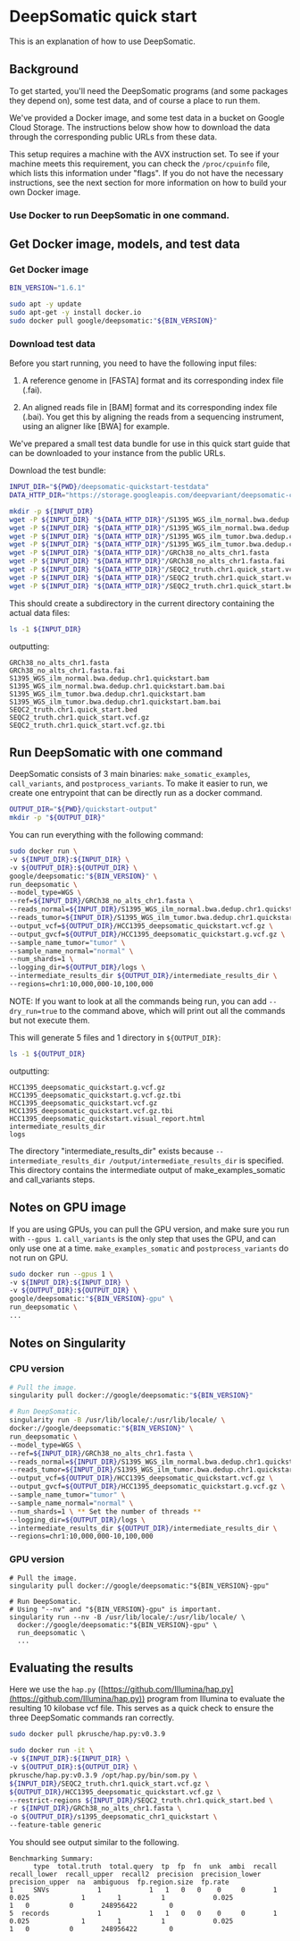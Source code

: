 # DeepSomatic quick start

This is an explanation of how to use DeepSomatic.

## Background

To get started, you'll need the DeepSomatic programs (and some packages they
depend on), some test data, and of course a place to run them.

We've provided a Docker image, and some test data in a bucket on Google Cloud
Storage. The instructions below show how to download the data through the
corresponding public URLs from these data.

This setup requires a machine with the AVX instruction set. To see if your
machine meets this requirement, you can check the `/proc/cpuinfo` file, which
lists this information under "flags". If you do not have the necessary
instructions, see the next section for more information on how to build your own
Docker image.

### Use Docker to run DeepSomatic in one command.

## Get Docker image, models, and test data

### Get Docker image

```bash
BIN_VERSION="1.6.1"

sudo apt -y update
sudo apt-get -y install docker.io
sudo docker pull google/deepsomatic:"${BIN_VERSION}"
```

### Download test data

Before you start running, you need to have the following input files:

1.  A reference genome in [FASTA] format and its corresponding index file
    (.fai).

1.  An aligned reads file in [BAM] format and its corresponding index file
    (.bai). You get this by aligning the reads from a sequencing instrument,
    using an aligner like [BWA] for example.

We've prepared a small test data bundle for use in this quick start guide that
can be downloaded to your instance from the public URLs.

Download the test bundle:

```bash
INPUT_DIR="${PWD}/deepsomatic-quickstart-testdata"
DATA_HTTP_DIR="https://storage.googleapis.com/deepvariant/deepsomatic-case-studies/quick-start"

mkdir -p ${INPUT_DIR}
wget -P ${INPUT_DIR} "${DATA_HTTP_DIR}"/S1395_WGS_ilm_normal.bwa.dedup.chr1.quickstart.bam
wget -P ${INPUT_DIR} "${DATA_HTTP_DIR}"/S1395_WGS_ilm_normal.bwa.dedup.chr1.quickstart.bam.bai
wget -P ${INPUT_DIR} "${DATA_HTTP_DIR}"/S1395_WGS_ilm_tumor.bwa.dedup.chr1.quickstart.bam
wget -P ${INPUT_DIR} "${DATA_HTTP_DIR}"/S1395_WGS_ilm_tumor.bwa.dedup.chr1.quickstart.bam.bai
wget -P ${INPUT_DIR} "${DATA_HTTP_DIR}"/GRCh38_no_alts_chr1.fasta
wget -P ${INPUT_DIR} "${DATA_HTTP_DIR}"/GRCh38_no_alts_chr1.fasta.fai
wget -P ${INPUT_DIR} "${DATA_HTTP_DIR}"/SEQC2_truth.chr1.quick_start.vcf.gz
wget -P ${INPUT_DIR} "${DATA_HTTP_DIR}"/SEQC2_truth.chr1.quick_start.vcf.gz.tbi
wget -P ${INPUT_DIR} "${DATA_HTTP_DIR}"/SEQC2_truth.chr1.quick_start.bed
```

This should create a subdirectory in the current directory containing the actual
data files:

```bash
ls -1 ${INPUT_DIR}
```

outputting:

```
GRCh38_no_alts_chr1.fasta
GRCh38_no_alts_chr1.fasta.fai
S1395_WGS_ilm_normal.bwa.dedup.chr1.quickstart.bam
S1395_WGS_ilm_normal.bwa.dedup.chr1.quickstart.bam.bai
S1395_WGS_ilm_tumor.bwa.dedup.chr1.quickstart.bam
S1395_WGS_ilm_tumor.bwa.dedup.chr1.quickstart.bam.bai
SEQC2_truth.chr1.quick_start.bed
SEQC2_truth.chr1.quick_start.vcf.gz
SEQC2_truth.chr1.quick_start.vcf.gz.tbi
```

## Run DeepSomatic with one command

DeepSomatic consists of 3 main binaries: `make_somatic_examples`, `call_variants`, and
`postprocess_variants`. To make it easier to run, we create one entrypoint that
can be directly run as a docker command.

```bash
OUTPUT_DIR="${PWD}/quickstart-output"
mkdir -p "${OUTPUT_DIR}"
```

You can run everything with the following command:

```bash
sudo docker run \
-v ${INPUT_DIR}:${INPUT_DIR} \
-v ${OUTPUT_DIR}:${OUTPUT_DIR} \
google/deepsomatic:"${BIN_VERSION}" \
run_deepsomatic \
--model_type=WGS \
--ref=${INPUT_DIR}/GRCh38_no_alts_chr1.fasta \
--reads_normal=${INPUT_DIR}/S1395_WGS_ilm_normal.bwa.dedup.chr1.quickstart.bam \
--reads_tumor=${INPUT_DIR}/S1395_WGS_ilm_tumor.bwa.dedup.chr1.quickstart.bam \
--output_vcf=${OUTPUT_DIR}/HCC1395_deepsomatic_quickstart.vcf.gz \
--output_gvcf=${OUTPUT_DIR}/HCC1395_deepsomatic_quickstart.g.vcf.gz \
--sample_name_tumor="tumor" \
--sample_name_normal="normal" \
--num_shards=1 \
--logging_dir=${OUTPUT_DIR}/logs \
--intermediate_results_dir ${OUTPUT_DIR}/intermediate_results_dir \
--regions=chr1:10,000,000-10,100,000
```

NOTE: If you want to look at all the commands being run, you can add
`--dry_run=true` to the command above, which will print out all the commands
but not execute them.

This will generate 5 files and 1 directory in `${OUTPUT_DIR}`:

```bash
ls -1 ${OUTPUT_DIR}
```

outputting:

```
HCC1395_deepsomatic_quickstart.g.vcf.gz
HCC1395_deepsomatic_quickstart.g.vcf.gz.tbi
HCC1395_deepsomatic_quickstart.vcf.gz
HCC1395_deepsomatic_quickstart.vcf.gz.tbi
HCC1395_deepsomatic_quickstart.visual_report.html
intermediate_results_dir
logs
```

The directory "intermediate_results_dir" exists because
`--intermediate_results_dir /output/intermediate_results_dir` is specified. This
directory contains the intermediate output of make_examples_somatic and
call_variants steps.

## Notes on GPU image

If you are using GPUs, you can pull the GPU version, and make sure you run with
`--gpus 1`. `call_variants` is the only step that uses the GPU, and can only use
one at a time. `make_examples_somatic` and `postprocess_variants` do not run on
GPU.

```bash
sudo docker run --gpus 1 \
-v ${INPUT_DIR}:${INPUT_DIR} \
-v ${OUTPUT_DIR}:${OUTPUT_DIR} \
google/deepsomatic:"${BIN_VERSION}-gpu" \
run_deepsomatic \
...
```

## Notes on Singularity

### CPU version

```bash
# Pull the image.
singularity pull docker://google/deepsomatic:"${BIN_VERSION}"

# Run DeepSomatic.
singularity run -B /usr/lib/locale/:/usr/lib/locale/ \
docker://google/deepsomatic:"${BIN_VERSION}" \
run_deepsomatic \
--model_type=WGS \
--ref=${INPUT_DIR}/GRCh38_no_alts_chr1.fasta \
--reads_normal=${INPUT_DIR}/S1395_WGS_ilm_normal.bwa.dedup.chr1.quickstart.bam \
--reads_tumor=${INPUT_DIR}/S1395_WGS_ilm_tumor.bwa.dedup.chr1.quickstart.bam \
--output_vcf=${OUTPUT_DIR}/HCC1395_deepsomatic_quickstart.vcf.gz \
--output_gvcf=${OUTPUT_DIR}/HCC1395_deepsomatic_quickstart.g.vcf.gz \
--sample_name_tumor="tumor" \
--sample_name_normal="normal" \
--num_shards=1 \ ** Set the number of threads **
--logging_dir=${OUTPUT_DIR}/logs \
--intermediate_results_dir ${OUTPUT_DIR}/intermediate_results_dir \
--regions=chr1:10,000,000-10,100,000
```

### GPU version

```
# Pull the image.
singularity pull docker://google/deepsomatic:"${BIN_VERSION}-gpu"

# Run DeepSomatic.
# Using "--nv" and "${BIN_VERSION}-gpu" is important.
singularity run --nv -B /usr/lib/locale/:/usr/lib/locale/ \
  docker://google/deepsomatic:"${BIN_VERSION}-gpu" \
  run_deepsomatic \
  ...
```

## Evaluating the results

Here we use the `hap.py`
([https://github.com/Illumina/hap.py](https://github.com/Illumina/hap.py))
program from Illumina to evaluate the resulting 10 kilobase vcf file. This
serves as a quick check to ensure the three DeepSomatic commands ran correctly.

```bash
sudo docker pull pkrusche/hap.py:v0.3.9

sudo docker run -it \
-v ${INPUT_DIR}:${INPUT_DIR} \
-v ${OUTPUT_DIR}:${OUTPUT_DIR} \
pkrusche/hap.py:v0.3.9 /opt/hap.py/bin/som.py \
${INPUT_DIR}/SEQC2_truth.chr1.quick_start.vcf.gz \
${OUTPUT_DIR}/HCC1395_deepsomatic_quickstart.vcf.gz \
--restrict-regions ${INPUT_DIR}/SEQC2_truth.chr1.quick_start.bed \
-r ${INPUT_DIR}/GRCh38_no_alts_chr1.fasta \
-o ${OUTPUT_DIR}/s1395_deepsomatic_chr1_quickstart \
--feature-table generic
```

You should see output similar to the following.

```
Benchmarking Summary:
      type  total.truth  total.query  tp  fp  fn  unk  ambi  recall  recall_lower  recall_upper  recall2  precision  precision_lower  precision_upper  na  ambiguous  fp.region.size  fp.rate
1     SNVs            1            1   1   0   0    0     0       1         0.025             1        1          1            0.025                1   0          0       248956422        0
5  records            1            1   1   0   0    0     0       1         0.025             1        1          1            0.025                1   0          0       248956422        0
```
